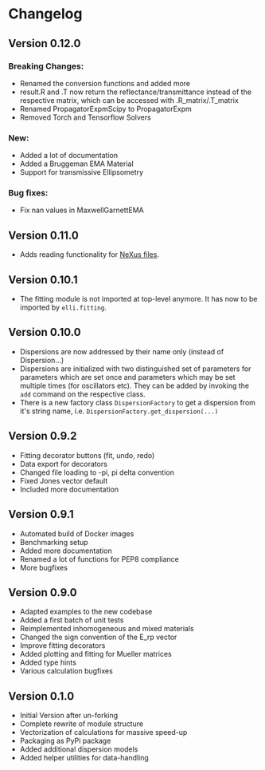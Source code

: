 # Changelog

## Version 0.12.0

### Breaking Changes:
- Renamed the conversion functions and added more
- result.R and .T now return the reflectance/transmittance instead of the respective matrix, which can be accessed with .R_matrix/.T_matrix
- Renamed PropagatorExpmScipy to PropagatorExpm
- Removed Torch and Tensorflow Solvers

### New:
- Added a lot of documentation
- Added a Bruggeman EMA Material
- Support for transmissive Ellipsometry

### Bug fixes:
- Fix nan values in MaxwellGarnettEMA

## Version 0.11.0

- Adds reading functionality for [NeXus files](https://fairmat-experimental.github.io/nexus-fairmat-proposal/50433d9039b3f33299bab338998acb5335cd8951/classes/contributed_definitions/NXellipsometry.html#nxellipsometry).

## Version 0.10.1

- The fitting module is not imported at top-level anymore. It has now to be imported by `elli.fitting`.

## Version 0.10.0

- Dispersions are now addressed by their name only (instead of Dispersion...)
- Dispersions are initialized with two distinguished set of parameters for parameters which are set once and parameters which may be set multiple times (for oscillators etc). They can be added by invoking the `add` command on the respective class.
- There is a new factory class `DispersionFactory` to get a dispersion from it's string name, i.e. `DispersionFactory.get_dispersion(...)`

## Version 0.9.2

- Fitting decorator buttons (fit, undo, redo)
- Data export for decorators
- Changed file loading to -pi, pi delta convention
- Fixed Jones vector default
- Included more documentation

## Version 0.9.1

- Automated build of Docker images
- Benchmarking setup
- Added more documentation
- Renamed a lot of functions for PEP8 compliance
- More bugfixes

## Version 0.9.0

- Adapted examples to the new codebase
- Added a first batch of unit tests
- Reimplemented inhomogeneous and mixed materials
- Changed the sign convention of the E_rp vector
- Improve fitting decorators
- Added plotting and fitting for Mueller matrices
- Added type hints
- Various calculation bugfixes

## Version 0.1.0

- Initial Version after un-forking
- Complete rewrite of module structure
- Vectorization of calculations for massive speed-up
- Packaging as PyPi package
- Added additional dispersion models
- Added helper utilities for data-handling
